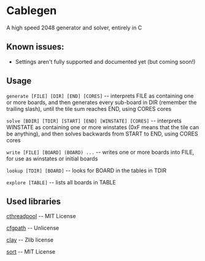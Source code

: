 # Cablegen
A high speed 2048 generator and solver, entirely in C
## Known issues:
- Settings aren't fully supported and documented yet (but coming soon!)
## Usage
`generate [FILE] [DIR] [END] [CORES]` -- interprets FILE as containing one or more boards, and then generates every sub-board in DIR (remember the trailing slash), until the tile sum reaches END, using CORES cores

`solve [BDIR] [TDIR] [START] [END] [WINSTATE] [CORES]` -- interprets WINSTATE as containing one or more winstates (0xF means that the tile can be anything), and then solves backwards from START to END, using CORES cores

`write [FILE] [BOARD] (BOARD) ...` -- writes one or more boards into FILE, for use as winstates or initial boards

`lookup [TDIR] [BOARD]` -- looks for BOARD in  the tables in TDIR

`explore [TABLE]` -- lists all boards in TABLE

## Used libraries

[cthreadpool](https://github.com/neo2043/cthreadpool) -- MIT License

[cfgpath](https://github.com/Malvineous/cfgpath) -- Unlicense

[clay](https://github.com/nicbarker/clay) -- Zlib license

[sort](https://github.com/swenson/sort) -- MIT License
